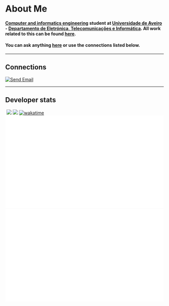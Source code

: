 # About Me
#### [Computer and informatics engineering](https://github.com/TiagoRG/uaveiro-leci) student at [Universidade de Aveiro](https://www.ua.pt/) - [Departamento de Eletrónica, Telecomunicações e Informática](https://github.com/detiuaveiro). All work related to this can be found [here](https://github.com/TiagoRG/uaveiro-leci).
#### You can ask anything [here](https://github.com/TiagoRG/TiagoRG/issues/new) or use the connections listed below.

---

## Connections
[![Send Email](https://img.shields.io/static/v1?message=Send%20Email&logo=microsoft-outlook&logoColor=0078d4&labelColor=3c3c3c&color=0078d4&label=)](ybumindu@gmail.com)

---

## Developer stats
&nbsp;[![](https://img.shields.io/github/followers/TiagoRG?style=flat&color=blue&label=Followers&logo=github)](https://github.com/TiagoRG)
[![](https://komarev.com/ghpvc/?username=TiagoRG&style=flat&color=blue)](https://github.com/TiagoRG)
[![wakatime](https://wakatime.com/badge/user/a92708f1-dfb3-4dcf-823a-229445dc4289.svg)](https://wakatime.com/@a92708f1-dfb3-4dcf-823a-229445dc4289)
<br>
<a href="https://github.com/TiagoRG">
  <img src="https://raw.githubusercontent.com/TiagoRG/TiagoRG/master/generated/overview.svg#gh-dark-mode-only" /><img src="https://raw.githubusercontent.com/TiagoRG/TiagoRG/master/generated/languages.svg#gh-dark-mode-only" />
</a>
